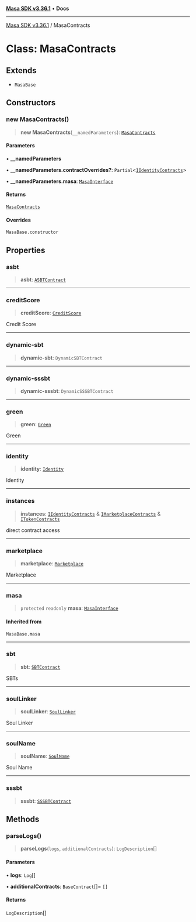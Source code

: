 [**Masa SDK v3.36.1**](../README.md) • **Docs**

***

[Masa SDK v3.36.1](../globals.md) / MasaContracts

# Class: MasaContracts

## Extends

- `MasaBase`

## Constructors

### new MasaContracts()

> **new MasaContracts**(`__namedParameters`): [`MasaContracts`](MasaContracts.md)

#### Parameters

• **\_\_namedParameters**

• **\_\_namedParameters.contractOverrides?**: `Partial`\<[`IIdentityContracts`](../interfaces/IIdentityContracts.md)\>

• **\_\_namedParameters.masa**: [`MasaInterface`](../interfaces/MasaInterface.md)

#### Returns

[`MasaContracts`](MasaContracts.md)

#### Overrides

`MasaBase.constructor`

## Properties

### asbt

> **asbt**: [`ASBTContract`](ASBTContract.md)

***

### creditScore

> **creditScore**: [`CreditScore`](CreditScore.md)

Credit Score

***

### dynamic-sbt

> **dynamic-sbt**: `DynamicSBTContract`

***

### dynamic-sssbt

> **dynamic-sssbt**: `DynamicSSSBTContract`

***

### green

> **green**: [`Green`](Green.md)

Green

***

### identity

> **identity**: [`Identity`](Identity.md)

Identity

***

### instances

> **instances**: [`IIdentityContracts`](../interfaces/IIdentityContracts.md) & [`IMarketplaceContracts`](../interfaces/IMarketplaceContracts.md) & [`ITokenContracts`](../interfaces/ITokenContracts.md)

direct contract access

***

### marketplace

> **marketplace**: [`Marketplace`](Marketplace.md)

Marketplace

***

### masa

> `protected` `readonly` **masa**: [`MasaInterface`](../interfaces/MasaInterface.md)

#### Inherited from

`MasaBase.masa`

***

### sbt

> **sbt**: [`SBTContract`](SBTContract.md)

SBTs

***

### soulLinker

> **soulLinker**: [`SoulLinker`](SoulLinker.md)

Soul Linker

***

### soulName

> **soulName**: [`SoulName`](SoulName.md)

Soul Name

***

### sssbt

> **sssbt**: [`SSSBTContract`](SSSBTContract.md)

## Methods

### parseLogs()

> **parseLogs**(`logs`, `additionalContracts`): `LogDescription`[]

#### Parameters

• **logs**: `Log`[]

• **additionalContracts**: `BaseContract`[]= `[]`

#### Returns

`LogDescription`[]
